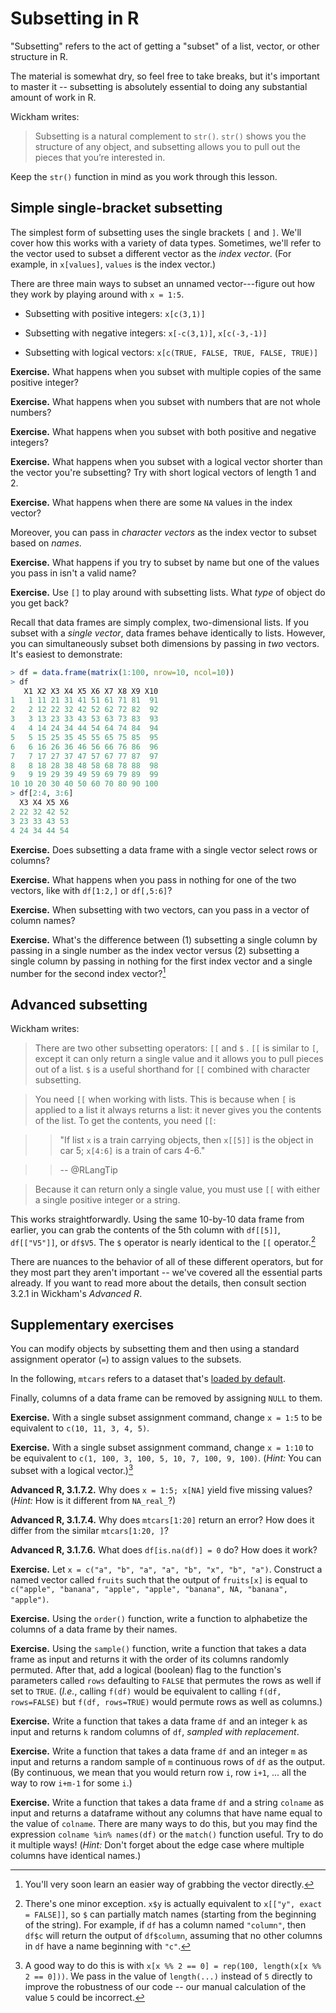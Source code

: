 Subsetting in R
===============

"Subsetting" refers to the act of getting a "subset" of a list, vector, or other structure in R.

The material is somewhat dry, so feel free to take breaks, but it's important to master it -- subsetting is absolutely essential to doing any substantial amount of work in R.

Wickham writes:

> Subsetting is a natural complement to `str()`. `str()` shows you the structure of any object, and subsetting allows you to pull out the pieces that you’re interested in.

Keep the `str()` function in mind as you work through this lesson.

Simple single-bracket subsetting
--------------------------------

The simplest form of subsetting uses the single brackets `[` and `]`. We'll cover how this works with a variety of data types. Sometimes, we'll refer to the vector used to subset a different vector as the *index vector*. (For example, in `x[values]`, `values` is the index vector.)

There are three main ways to subset an unnamed vector---figure out how they work by playing around with `x = 1:5`.

* Subsetting with positive integers: `x[c(3,1)]`

* Subsetting with negative integers: `x[-c(3,1)]`, `x[c(-3,-1)]`

* Subsetting with logical vectors: `x[c(TRUE, FALSE, TRUE, FALSE, TRUE)]`

**Exercise.** What happens when you subset with multiple copies of the same positive integer?

**Exercise.** What happens when you subset with numbers that are not whole numbers?

**Exercise.** What happens when you subset with both positive and negative integers?

**Exercise.** What happens when you subset with a logical vector shorter than the vector you're subsetting? Try with short logical vectors of length 1 and 2.

**Exercise.** What happens when there are some `NA` values in the index vector?

Moreover, you can pass in *character vectors* as the index vector to subset based on *names*.

**Exercise.** What happens if you try to subset by name but one of the values you pass in isn't a valid name?

**Exercise.** Use `[]` to play around with subsetting lists. What *type* of object do you get back?

Recall that data frames are simply complex, two-dimensional lists. If you subset with a *single vector*, data frames behave identically to lists. However, you can simultaneously subset both dimensions by passing in *two* vectors. It's easiest to demonstrate:

```r
> df = data.frame(matrix(1:100, nrow=10, ncol=10))
> df
   X1 X2 X3 X4 X5 X6 X7 X8 X9 X10
1   1 11 21 31 41 51 61 71 81  91
2   2 12 22 32 42 52 62 72 82  92
3   3 13 23 33 43 53 63 73 83  93
4   4 14 24 34 44 54 64 74 84  94
5   5 15 25 35 45 55 65 75 85  95
6   6 16 26 36 46 56 66 76 86  96
7   7 17 27 37 47 57 67 77 87  97
8   8 18 28 38 48 58 68 78 88  98
9   9 19 29 39 49 59 69 79 89  99
10 10 20 30 40 50 60 70 80 90 100
> df[2:4, 3:6]
  X3 X4 X5 X6
2 22 32 42 52
3 23 33 43 53
4 24 34 44 54
```

**Exercise.** Does subsetting a data frame with a single vector select rows or columns?

**Exercise.** What happens when you pass in nothing for one of the two vectors, like with `df[1:2,]` or `df[,5:6]`?

**Exercise.** When subsetting with two vectors, can you pass in a vector of column names?

**Exercise.** What's the difference between (1) subsetting a single column by passing in a single number as the index vector versus (2) subsetting a single column by passing in nothing for the first index vector and a single number for the second index vector?[^learn]

Advanced subsetting
-------------------

Wickham writes:

> There are two other subsetting operators: `[[` and `$` . `[[` is similar to `[`, except it can only return a single value and it allows you to pull pieces out of a list. `$` is a useful shorthand for `[[` combined with character subsetting.

> You need `[[` when working with lists. This is because when `[` is applied to a list it always returns a list: it never gives you the contents of the list. To get the contents, you need `[[`:

> > "If list `x` is a train carrying objects, then `x[[5]]` is the object in car 5; `x[4:6]` is a train of cars 4-6."

> > -- @RLangTip

> Because it can return only a single value, you must use `[[` with either a single positive integer or a string.

This works straightforwardly. Using the same 10-by-10 data frame from earlier, you can grab the contents of the 5th column with `df[[5]]`, `df[["V5"]]`, or `df$V5`. The `$` operator is nearly identical to the `[[` operator.[^pmatch]

There are nuances to the behavior of all of these different operators, but for they most part they aren't important -- we've covered all the essential parts already. If you want to read more about the details, then consult section 3.2.1 in Wickham's *Advanced R*.

Supplementary exercises
-----------------------

You can modify objects by subsetting them and then using a standard assignment operator (`=`) to assign values to the subsets.

In the following, `mtcars` refers to a dataset that's [loaded by default](http://andrewgelman.com/2015/12/23/r-sucks-2/).

Finally, columns of a data frame can be removed by assigning `NULL` to them.

**Exercise.** With a single subset assignment command, change `x = 1:5` to be equivalent to `c(10, 11, 3, 4, 5)`.

**Exercise.** With a single subset assignment command, change `x = 1:10` to be equivalent to `c(1, 100, 3, 100, 5, 10, 7, 100, 9, 100)`. (*Hint:* You can subset with a logical vector.)[^100]

**Advanced R, 3.1.7.2.** Why does `x = 1:5; x[NA]` yield five missing values? (*Hint:* How is it different from `NA_real_`?)

**Advanced R, 3.1.7.4.** Why does `mtcars[1:20]` return an error? How does it differ from the similar `mtcars[1:20, ]`?

**Advanced R, 3.1.7.6.** What does `df[is.na(df)] = 0` do? How does it work?

**Exercise.** Let `x = c("a", "b", "a", "a", "b", "x", "b", "a")`. Construct a named vector called `fruits` such that the output of `fruits[x]` is equal to `c("apple", "banana", "apple", "apple", "banana", NA, "banana", "apple")`.

**Exercise.** Using the `order()` function, write a function to alphabetize the columns of a data frame by their names.

**Exercise.** Using the `sample()` function, write a function that takes a data frame as input and returns it with the order of its columns randomly permuted. After that, add a logical (boolean) flag to the function's parameters called `rows` defaulting to `FALSE` that permutes the rows as well if set to `TRUE`. (*I.e.*, calling `f(df)` would be equivalent to calling `f(df, rows=FALSE)` but `f(df, rows=TRUE)` would permute rows as well as columns.)

**Exercise.** Write a function that takes a data frame `df` and an integer `k` as input and returns `k` random columns of `df`, *sampled with replacement*.

**Exercise.** Write a function that takes a data frame `df` and an integer `m` as input and returns a random sample of `m` continuous rows of `df` as the output. (By continuous, we mean that you would return row `i`, row `i+1`, ... all the way to row `i+m-1` for some `i`.)

**Exercise.** Write a function that takes a data frame `df` and a string `colname` as input and returns a dataframe without any columns that have name equal to the value of `colname`. There are many ways to do this, but you may find the expression `colname %in% names(df)` or the `match()` function useful. Try to do it multiple ways! (*Hint:* Don't forget about the edge case where multiple columns have identical names.)

[^learn]: You'll very soon learn an easier way of grabbing the vector directly.

[^pmatch]: There's one minor exception. `x$y` is actually equivalent to `x[["y", exact = FALSE]]`, so `$` can partially match names (starting from the beginning of the string). For example, if `df` has a column named `"column"`, then `df$c` will return the output of `df$column`, assuming that no other columns in `df` have a name beginning with `"c"`.

[^100]: A good way to do this is with `x[x %% 2 == 0] = rep(100, length(x[x %% 2 == 0]))`. We pass in the value of `length(...)` instead of `5` directly to improve the robustness of our code -- our manual calculation of the value `5` could be incorrect.